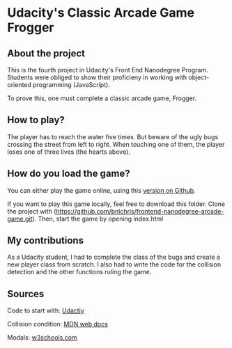 # Udacity's Classic Arcade Game Frogger

## About the project

This is the fourth project in Udacity's Front End Nanodegree Program. Students were obliged to show their proficieny in working with object-oriented programming (JavaScript).

To prove this, one must complete a classic arcade game, Frogger.

## How to play?

The player has to reach the water five times. But beware of the ugly bugs crossing the street from left to right. When touching one of them, the player loses one of three lives (the hearts above).

## How do you load the game?

You can either play the game online, using this [version on Github](https://improvingsoftware.com/2011/06/27/5-best-practices-for-commenting-your-code/).

If you want to play this game locally, feel free to download this folder. Clone the project with (https://github.com/bnlchris/frontend-nanodegree-arcade-game.git). Then, start the game by opening index.html

## My contributions

As a Udacity student, I had to complete the class of the bugs and create a new player class from scratch. I also had to write the code for the collision detection and the other functions ruling the game.

## Sources

Code to start with: [Udactiy](https://de.udacity.com/)

Collision condition: [MDN web docs](https://developer.mozilla.org/en-US/docs/Games/Techniques/2D_collision_detection)

Modals: [w3schools.com](https://www.w3schools.com/howto/howto_css_modals.asp)